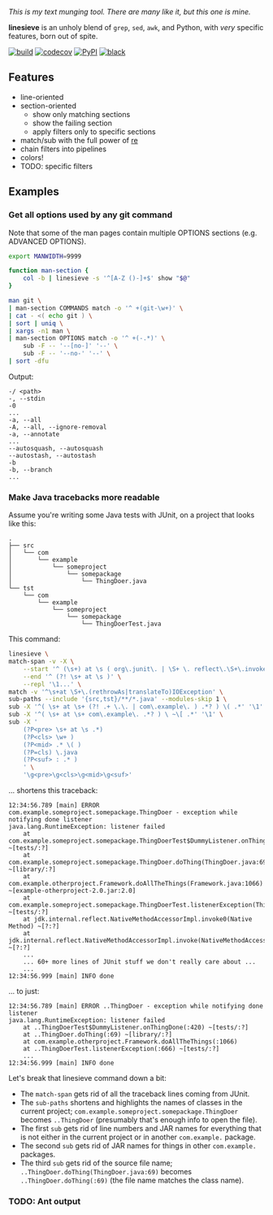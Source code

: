 *This is my text munging tool. There are many like it, but this one is mine.*

**linesieve** is an unholy blend of `grep`, `sed`, `awk`, and Python,
with *very* specific features, born out of spite.


[![build](https://github.com/lemon24/linesieve/actions/workflows/build.yaml/badge.svg)](https://github.com/lemon24/linesieve/actions/workflows/build.yaml) [![codecov](https://codecov.io/gh/lemon24/linesieve/branch/main/graph/badge.svg?token=MrpEP5cg24)](https://codecov.io/gh/lemon24/linesieve) [![PyPI](https://img.shields.io/pypi/v/linesieve)](https://pypi.org/project/linesieve/) [![black](https://img.shields.io/badge/code%20style-black-000000.svg)](https://github.com/psf/black)


## Features

* line-oriented
* section-oriented
  * show only matching sections
  * show the failing section
  * apply filters only to specific sections
* match/sub with the full power of [re](https://docs.python.org/3/library/re.html)
* chain filters into pipelines
* colors!
* TODO: specific filters


## Examples


### Get all options used by any git command

Note that some of the man pages contain multiple OPTIONS sections (e.g. ADVANCED OPTIONS).

```bash
export MANWIDTH=9999

function man-section {
    col -b | linesieve -s '^[A-Z ()-]+$' show "$@"
}

man git \
| man-section COMMANDS match -o '^ +(git-\w+)' \
| cat - <( echo git ) \
| sort | uniq \
| xargs -n1 man \
| man-section OPTIONS match -o '^ +(-.*)' \
    sub -F -- '--[no-]' '--' \
    sub -F -- '--no-' '--' \
| sort -dfu

```

Output:

```
-/ <path>
-, --stdin
-0
...
-a, --all
-A, --all, --ignore-removal
-a, --annotate
...
--autosquash, --autosquash
--autostash, --autostash
-b
-b, --branch
...
```


### Make Java tracebacks more readable

Assume you're writing some Java tests with JUnit, on a project that looks like this:

```
.
├── src
│   └── com
│       └── example
│           └── someproject
│               └── somepackage
│                   └── ThingDoer.java
└── tst
    └── com
        └── example
            └── someproject
                └── somepackage
                    └── ThingDoerTest.java
```

This command:

```bash
linesieve \
match-span -v -X \
    --start '^ (\s+) at \s ( org\.junit\. | \S+ \. reflect\.\S+\.invoke )' \
    --end '^ (?! \s+ at \s )' \
    --repl '\1...' \
match -v '^\s+at \S+\.(rethrowAs|translateTo)IOException' \
sub-paths --include '{src,tst}/**/*.java' --modules-skip 1 \
sub -X '^( \s+ at \s+ (?! .+ \.\. | com\.example\. ) .*? ) \( .*' '\1' \
sub -X '^( \s+ at \s+ com\.example\. .*? ) \ ~\[ .*' '\1' \
sub -X '
    (?P<pre> \s+ at \s .*)
    (?P<cls> \w+ )
    (?P<mid> .* \( )
    (?P=cls) \.java
    (?P<suf> : .* )
    ' \
    '\g<pre>\g<cls>\g<mid>\g<suf>'
```

... shortens this traceback:

```
12:34:56.789 [main] ERROR com.example.someproject.somepackage.ThingDoer - exception while notifying done listener
java.lang.RuntimeException: listener failed
	at com.example.someproject.somepackage.ThingDoerTest$DummyListener.onThingDone(ThingDoerTest.java:420) ~[tests/:?]
	at com.example.someproject.somepackage.ThingDoer.doThing(ThingDoer.java:69) ~[library/:?]
    at com.example.otherproject.Framework.doAllTheThings(Framework.java:1066) ~[example-otherproject-2.0.jar:2.0]
	at com.example.someproject.somepackage.ThingDoerTest.listenerException(ThingDoerTest.java:666) ~[tests/:?]
	at jdk.internal.reflect.NativeMethodAccessorImpl.invoke0(Native Method) ~[?:?]
	at jdk.internal.reflect.NativeMethodAccessorImpl.invoke(NativeMethodAccessorImpl.java:62) ~[?:?]
	...
	... 60+ more lines of JUnit stuff we don't really care about ...
	...
12:34:56.999 [main] INFO done
```

... to just:

```
12:34:56.789 [main] ERROR ..ThingDoer - exception while notifying done listener
java.lang.RuntimeException: listener failed
	at ..ThingDoerTest$DummyListener.onThingDone(:420) ~[tests/:?]
	at ..ThingDoer.doThing(:69) ~[library/:?]
	at com.example.otherproject.Framework.doAllTheThings(:1066)
	at ..ThingDoerTest.listenerException(:666) ~[tests/:?]
	...
12:34:56.999 [main] INFO done
```

Let's break that linesieve command down a bit:

* The `match-span` gets rid of all the traceback lines coming from JUnit.
* The `sub-paths` shortens and highlights the names of classes in the current project;
  `com.example.someproject.somepackage.ThingDoer` becomes `..ThingDoer`
  (presumably that's enough info to open the file).
* The first `sub` gets rid of line numbers and JAR names for everything
  that is not either in the current project or in another `com.example.` package.
* The second `sub` gets rid of JAR names for things in other `com.example.` packages.
* The third `sub` gets rid of the source file name;
  `..ThingDoer.doThing(ThingDoer.java:69)` becomes `..ThingDoer.doThing(:69)`
  (the file name matches the class name).


### TODO: Ant output
